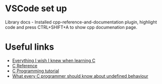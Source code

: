 # VSCode set up

Library docs - Installed cpp-reference-and-documentation plugin, highlight code and press CTRL+SHIFT+A to show cpp documenation page.

# Useful links

* [Everything I wish I knew when learning C](https://tmewett.com/c-tips/)
* [C Reference](https://en.cppreference.com/w/c)
* [C Programming tutorial](https://www.tutorialspoint.com/cprogramming/index.htm)
* [What every C programmer should know about undefined behaviour](http://blog.llvm.org/2011/05/what-every-c-programmer-should-know.html)